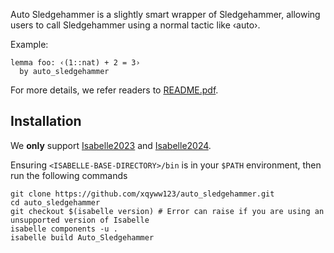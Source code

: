 Auto Sledgehammer is a slightly smart wrapper of Sledgehammer, allowing users to call Sledgehammer using a normal tactic like ‹auto›.

Example:
```isabelle
lemma foo: ‹(1::nat) + 2 = 3›
  by auto_sledgehammer
```

For more details, we refer readers to [README.pdf](README.pdf).

## Installation

We **only** support [Isabelle2023](https://isabelle.in.tum.de/website-Isabelle2023/index.html) and [Isabelle2024](https://isabelle.in.tum.de/website-Isabelle2024/index.html).

Ensuring `<ISABELLE-BASE-DIRECTORY>/bin` is in your `$PATH` environment, then run the following commands
```
git clone https://github.com/xqyww123/auto_sledgehammer.git
cd auto_sledgehammer
git checkout $(isabelle version) # Error can raise if you are using an unsupported version of Isabelle
isabelle components -u .
isabelle build Auto_Sledgehammer
```
